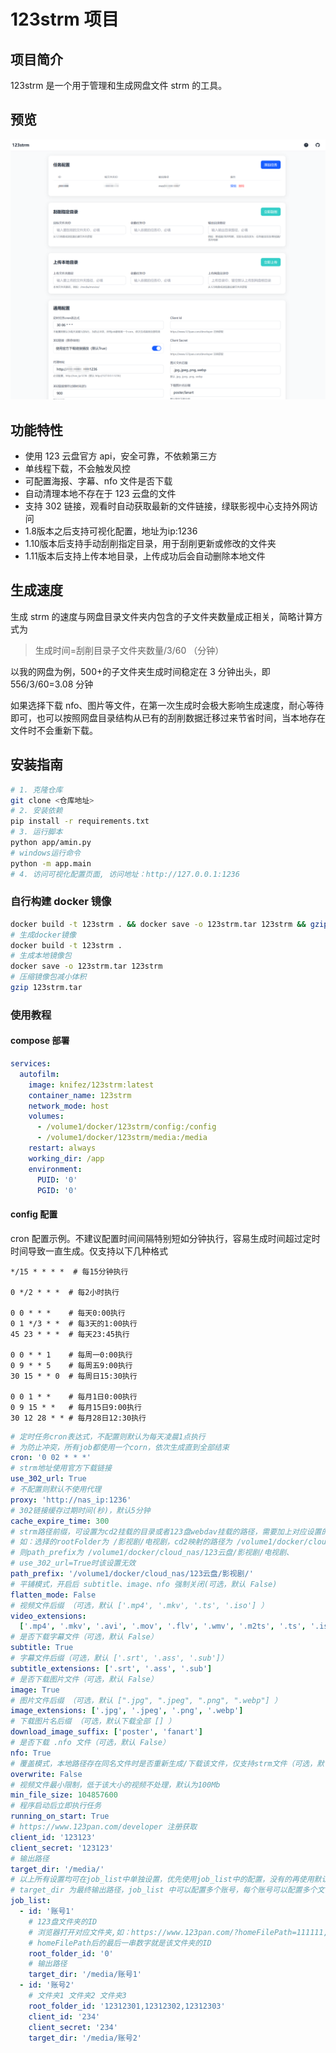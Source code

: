 # 123strm 项目

## 项目简介

123strm 是一个用于管理和生成网盘文件 strm 的工具。

## 预览

![预览](./webui-preview.png)

## 功能特性

- 使用 123 云盘官方 api，安全可靠，不依赖第三方
- 单线程下载，不会触发风控
- 可配置海报、字幕、nfo 文件是否下载
- 自动清理本地不存在于 123 云盘的文件
- 支持 302 链接，观看时自动获取最新的文件链接，绿联影视中心支持外网访问
- 1.8版本之后支持可视化配置，地址为ip:1236
- 1.10版本后支持手动刮削指定目录，用于刮削更新或修改的文件夹
- 1.11版本后支持上传本地目录，上传成功后会自动删除本地文件

## 生成速度

生成 strm 的速度与网盘目录文件夹内包含的子文件夹数量成正相关，简略计算方式为

> 生成时间=刮削目录子文件夹数量/3/60 （分钟）

以我的网盘为例，500+的子文件夹生成时间稳定在 3 分钟出头，即 556/3/60=3.08 分钟

如果选择下载 nfo、图片等文件，在第一次生成时会极大影响生成速度，耐心等待即可，也可以按照网盘目录结构从已有的刮削数据迁移过来节省时间，当本地存在文件时不会重新下载。

## 安装指南

```bash
# 1. 克隆仓库
git clone <仓库地址>
# 2. 安装依赖
pip install -r requirements.txt
# 3. 运行脚本
python app/amin.py
# windows运行命令
python -m app.main
# 4. 访问可视化配置页面, 访问地址：http://127.0.0.1:1236
```

### 自行构建 docker 镜像

```bash
docker build -t 123strm . && docker save -o 123strm.tar 123strm && gzip 123strm.tar
# 生成docker镜像
docker build -t 123strm .
# 生成本地镜像包
docker save -o 123strm.tar 123strm
# 压缩镜像包减小体积
gzip 123strm.tar
```

### 使用教程

#### compose 部署

```yml
services:
  autofilm:
    image: knifez/123strm:latest
    container_name: 123strm
    network_mode: host
    volumes:
      - /volume1/docker/123strm/config:/config
      - /volume1/docker/123strm/media:/media
    restart: always
    working_dir: /app
    environment:
      PUID: '0'
      PGID: '0'
```

#### config 配置

cron 配置示例。不建议配置时间间隔特别短如分钟执行，容易生成时间超过定时时间导致一直生成。仅支持以下几种格式

```
*/15 * * * *  # 每15分钟执行

0 */2 * * *  # 每2小时执行

0 0 * * *    # 每天0:00执行
0 1 */3 * *  # 每3天的1:00执行
45 23 * * *  # 每天23:45执行

0 0 * * 1    # 每周一0:00执行
0 9 * * 5    # 每周五9:00执行
30 15 * * 0  # 每周日15:30执行

0 0 1 * *    # 每月1日0:00执行
0 9 15 * *   # 每月15日9:00执行
30 12 28 * * # 每月28日12:30执行
```

```yml
# 定时任务cron表达式，不配置则默认为每天凌晨1点执行
# 为防止冲突，所有job都使用一个corn，依次生成直到全部结束
cron: '0 02 * * *'
# strm地址使用官方下载链接
use_302_url: True
# 不配置则默认不使用代理
proxy: 'http://nas_ip:1236'
# 302链接缓存过期时间(秒)，默认5分钟
cache_expire_time: 300
# strm路径前缀，可设置为cd2挂载的目录或者123盘webdav挂载的路径，需要加上对应设置的rootFolder的文件夹目录
# 如：选择的rootFolder为 /影视剧/电视剧，cd2映射的路径为 /volume1/docker/cloud_nas/123云盘
# 则path_prefix为 /volume1/docker/cloud_nas/123云盘/影视剧/电视剧、
# use_302_url=True时该设置无效
path_prefix: '/volume1/docker/cloud_nas/123云盘/影视剧/'
# 平铺模式，开启后 subtitle、image、nfo 强制关闭(可选，默认 False)
flatten_mode: False
# 视频文件后缀 （可选，默认 ['.mp4', '.mkv', '.ts', '.iso'] ）
video_extensions:
  ['.mp4', '.mkv', '.avi', '.mov', '.flv', '.wmv', '.m2ts', '.ts', '.iso']
# 是否下载字幕文件（可选，默认 False）
subtitle: True
# 字幕文件后缀（可选，默认 ['.srt', '.ass', '.sub']）
subtitle_extensions: ['.srt', '.ass', '.sub']
# 是否下载图片文件（可选，默认 False）
image: True
# 图片文件后缀 （可选，默认 [".jpg", ".jpeg", ".png", ".webp"] ）
image_extensions: ['.jpg', '.jpeg', '.png', '.webp']
# 下载图片名后缀 （可选，默认下载全部 [] ）
download_image_suffix: ['poster', 'fanart']
# 是否下载 .nfo 文件（可选，默认 False）
nfo: True
# 覆盖模式，本地路径存在同名文件时是否重新生成/下载该文件，仅支持strm文件（可选，默认 False）
overwrite: False
# 视频文件最小限制，低于该大小的视频不处理，默认为100Mb
min_file_size: 104857600
# 程序启动后立即执行任务
running_on_start: True
# https://www.123pan.com/developer 注册获取
client_id: '123123'
client_secret: '123123'
# 输出路径
target_dir: '/media/'
# 以上所有设置均可在job_list中单独设置，优先使用job_list中的配置，没有的再使用默认值
# target_dir 为最终输出路径，job_list 中可以配置多个账号，每个账号可以配置多个文件夹，该配置必须为每个Job配置独立的文件夹，不能嵌套，不能相互包含，否则生成后会清空非Job配置获取的文件
job_list:
  - id: '账号1'
    # 123盘文件夹的ID
    # 浏览器打开对应文件夹,如：https://www.123pan.com/?homeFilePath=111111,222222
    # homeFilePath后的最后一串数字就是该文件夹的ID
    root_folder_id: '0'
    # 输出路径
    target_dir: '/media/账号1'
  - id: '账号2'
    # 文件夹1 文件夹2 文件夹3
    root_folder_id: '12312301,12312302,12312303'
    client_id: '234'
    client_secret: '234'
    target_dir: '/media/账号2'
```
